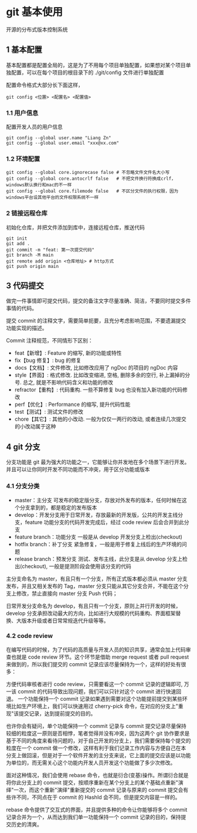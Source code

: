# git 基本使用

开源的分布式版本控制系统

## 1 基本配置

基本配置都是配置全局的，这是为了不用每个项目单独配置，如果想对某个项目单独配置，可以在每个项目的根目录下的 ./git/config 文件进行单独配置

配置命令格式大部分长下面这样，

```shell
git config <位置> <配置名> <配置值>
```

### 1.1 用户信息

配置开发人员的用户信息

```shell
git config --global user.name "Liang Zn"
git config --global user.email "xxx@xx.com"
```

### 1.2 环境配置

```shell
git config --global core.ignorecase false # 不忽略文件文件名大小写
git config --global core.antocrlf false   # 不把文件换行符换成crlf，windows默认换行和mac的不一样
git config --global core.filemode false   # 不区分文件的执行权限，因为windows平台设其他平台的文件权限系统不一样
```

### 2 链接远程仓库

初始化仓库，并把文件添加到库中，连接远程仓库，推送代码

```shell
git init
git add .
git commit -m "feat: 第一次提交代码"
git branch -M main
git remote add origin <仓库地址> # http方式
git push origin main
```

## 3 代码提交

做完一件事情即可提交代码，提交的备注文字尽量准确、简洁，不要同时提交多件事情的代码。

提交 commit 的注释文字，需要简单扼要，且充分考虑影响范围，不要遗漏提交功能实现的描述。

Commit 注释规范，不同情形下区别：

- feat【新增】: Feature 的缩写, 新的功能或特性
- fix【bug 修复】: bug 的修复
- docs【文档】: 文件修改, 比如修改应用了 ngDoc 的项目的 ngDoc 内容
- style【界面】: 格式修改. 比如改变缩进, 空格, 删除多余的空行, 补上漏掉的分号. 总之, 就是不影响代码含义和功能的修改
- refractor【重构】: 代码重构. 一些不算修复 bug 也没有加入新功能的代码修改
- perf【优化】: Performance 的缩写, 提升代码性能
- test【测试】: 测试文件的修改
- chore【其它】: 其他的小改动. 一般为仅仅一两行的改动, 或者连续几次提交的小改动属于这种

## 4 git 分支

分支功能是 git 最为强大的功能之一，它能够让你并发地在多个场景下进行开发。并且可以让你同时开发不同功能而不冲突，用于区分功能或版本

### 4.1 分支分类

- master：主分支 可发布的稳定版分支，存放对外发布的版本，任何时候在这个分支拿到的，都是稳定的发布版本
- develop：开发分支用于日常开发，存放最新的开发版，公共的开发主线分支，feature 功能分支的代码开发完成后，经过 code review 后会合并到此分支
- feature branch：功能分支 一般是从 develop 开发分支上检出(checkout)
- hotfix branch：补丁分支 紧急修复，一般是用于修复上线后的生产环境的问题
- release branch：预发分支 测试、发布主线，此分支是从 develop 分支上检出(checkout), 一般是提测阶段会使用该分支的代码

主分支命名为 master，有且只有一个分支，所有正式版本都必须从 master 分支发布，并且又相关发布的 Tag，master 分支只能从其它分支合并，不能在这个分支上修改，禁止直接向 master 分支 Push 代码；

日常开发分支命名为 develop，有且只有一个分支，原则上并行开发的时候，develop 分支承担改动最大的方向，比如进行大规模的代码重构、界面框架替换、大版本升级或者日常常规迭代升级等等。

### 4.2 code review

在编写代码的时候，为了代码的高质量与开发人员的知识共享，通常会加上代码审查也就是 code review 环节。这个环节是借助 merge request 或者 pull request 来做到的，所以我们提交的 commit 记录应该尽量保持为一个，这样的好处有很多：

方便代码审核者进行 code review，只需要看这一个 commit 记录的逻辑即可, 万一该 commit 的代码导致出现问题，我们可以只针对这个 commit 进行快速回退。 一个功能保持一个 commit 记录如果遇到需要对这个功能提前提交到某些环境比如生产环境上，我们可以快速用过 cherry-pick 命令，在对应的分支上"重现"该提交记录，达到提前提交的目的。

也许你会有疑问，单个功能保持一个 commit 记录与 commit 提交记录尽量保持较细的粒度这一原则是否相悖，笔者觉得并没有冲突，因为这两个 git 协作要求是基于不同的角度来看待问题的，对于自己开发的分支上，我们需要保持每个提交的粒度在一个 commit 做一个修改，这样有利于我们记录工作内容与方便自己在本分支上做回滚，但是对于一个软件开发的主分支来说，它上面的提交应该是以功能为单位的，而无需关心这个功能内开发人员开发这个功能做了多少次修改。

面对这种情况，我们会使用 rebase 命令，也就是衍合(变基)操作。所谓衍合就是将你此分支上的 commit 提交，按顺序重新在某个分支上的某个基础点重新"演绎"一次，而这个重新"演绎"重新提交的 commit 记录与原来的 commit 提交会有些许不同，不同点在于 commit 的 HashId 会不同，但是提交内容是一样的。

rebase 命令提供了交互式的界面，并且提供多种的命令让你能够将多个 commit 记录合并为一个，从而达到我们单一功能保持一个 commit 记录的目的，保持提交历史的清爽。
